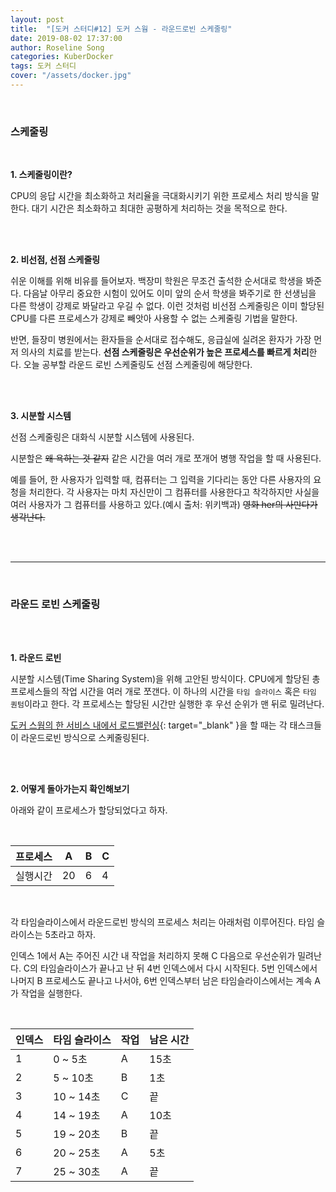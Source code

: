 ```yaml
---
layout: post
title:  "[도커 스터디#12] 도커 스웜 - 라운드로빈 스케줄링"
date: 2019-08-02 17:37:00
author: Roseline Song
categories: KuberDocker
tags: 도커 스터디
cover: "/assets/docker.jpg"
---
```


<br>

### 스케줄링

<br>

**1. 스케줄링이란?**

CPU의 응답 시간을 최소화하고 처리율을 극대화시키기 위한 프로세스 처리 방식을 말한다. 대기 시간은 최소화하고 최대한 공평하게 처리하는 것을 목적으로 한다.

<br>
<br>

**2. 비선점, 선점 스케줄링**

쉬운 이해를 위해 비유를 들어보자. 백장미 학원은 무조건 출석한 순서대로 학생을 봐준다. 다음날 아무리 중요한 시험이 있어도 이미 앞의 순서 학생을 봐주기로 한 선생님을 다른 학생이 강제로 봐달라고 우길 수 없다. 이런 것처럼 비선점 스케줄링은 이미 할당된 CPU를 다른 프로세스가 강제로 빼앗아 사용할 수 없는 스케줄링 기법을 말한다. 

반면, 들장미 병원에서는 환자들을 순서대로 접수해도, 응급실에 실려온 환자가 가장 먼저 의사의 치료를 받는다. **선점 스케줄링은 우선순위가 높은 프로세스를 빠르게 처리**한다. 오늘 공부할 라운드 로빈 스케줄링도 선점 스케줄링에 해당한다. 

<br>
<br>

**3. 시분할 시스템**

선점 스케줄링은 대화식 시분할 시스템에 사용된다.

시분할은 ~~왜 욕하는 것 같지~~ 같은 시간을 여러 개로 쪼개어 병행 작업을 할 때 사용된다. 

예를 들어, 한 사용자가 입력할 때, 컴퓨터는 그 입력을 기다리는 동안 다른 사용자의 요청을 처리한다. 각 사용자는 마치 자신만이 그 컴퓨터를 사용한다고 착각하지만 사실을 여러 사용자가 그 컴퓨터를 사용하고 있다.(예시 출처: 위키백과) ~~영화 her의 사만다가 생각난다.~~

<br>
<br>

<hr>

<br>

### 라운드 로빈 스케줄링

<br>
<br>

**1. 라운드 로빈**

시분할 시스템(Time Sharing System)을 위해 고안된 방식이다. CPU에게 할당된 총 프로세스들의 작업 시간을 여러 개로 쪼갠다. 이 하나의 시간을 `타임 슬라이스` 혹은 `타임 퀀텀`이라고 한다. 각 프로세스는 할당된 시간만 실행한 후 우선 순위가 맨 뒤로 밀려난다. 

[도커 스웜의 한 서비스 내에서 로드밸런싱](https://roseline124.github.io/kuberdocker/2019/08/02/docker-study10.html){: target="_blank" }을 할 때는 각 태스크들이 라운드로빈 방식으로 스케줄링된다. 

<br>
<br>

**2. 어떻게 돌아가는지 확인해보기**

아래와 같이 프로세스가 할당되었다고 하자. 

<br>

프로세스|A|B|C
-------|-|-|-
실행시간|20|6|4

<br>


각 타임슬라이스에서  라운드로빈 방식의 프로세스 처리는 아래처럼 이루어진다. 타임 슬라이스는 5초라고 하자. 

인덱스 1에서 A는 주어진 시간 내 작업을 처리하지 못해 C 다음으로 우선순위가 밀려난다. C의 타임슬라이스가 끝나고 난 뒤 4번 인덱스에서 다시 시작된다. 5번 인덱스에서 나머지 B 프로세스도 끝나고 나서야, 6번 인덱스부터 남은 타임슬라이스에서는 계속 A가 작업을 실행한다. 

<br>

인덱스|타임 슬라이스| 작업 | 남은 시간
-|------------|------|---------
1|0 ~ 5초 | A | 15초
2|5 ~ 10초| B | 1초
3|10 ~ 14초 | C | 끝
4|14 ~ 19초 | A | 10초
5|19 ~ 20초 | B | 끝
6|20 ~ 25초 | A | 5초
7|25 ~ 30초 | A | 끝

<br>
<br>

